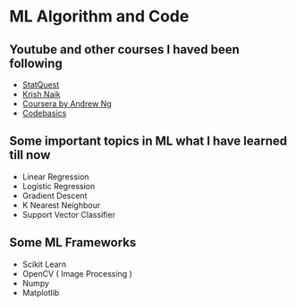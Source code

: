 # ML Algorithm and Code 

## Youtube and other courses I haved been following
- [StatQuest](https://www.youtube.com/@statquest)
- [Krish Naik](https://www.youtube.com/@krishnaik06)
- [Coursera by Andrew Ng](https://www.coursera.org/learn/machine-learning)
- [Codebasics](https://www.youtube.com/@codebasics)

## Some important topics in ML what I have learned till now
- Linear Regression
- Logistic Regression
- Gradient Descent
- K Nearest Neighbour
- Support Vector Classifier

## Some ML Frameworks
- Scikit Learn
- OpenCV ( Image Processing )
- Numpy
- Matplotlib
